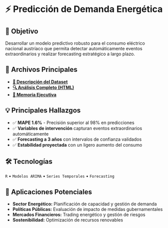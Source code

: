 # ⚡ Predicción de Demanda Energética

## 🎯 Objetivo
Desarrollar un modelo predictivo robusto para el consumo eléctrico nacional austríaco que permita detectar automáticamente eventos extraordinarios y realizar forecasting estratégico a largo plazo.

## 📂 Archivos Principales
- **[💾 Descripción del Dataset](./data/README.md)**
- **[🔍 Análisis Completo (HTML)](./code/analisis_series_temporales.html)**
- **[💼 Memoria Ejecutiva](./output/memoria_ejecutiva.md)**

## 💡 Principales Hallazgos
- ✅ **MAPE 1.6%** - Precisión superior al 98% en predicciones
- ✅ **Variables de intervención** capturan eventos extraordinarios automáticamente
- ✅ **Forecasting a 3 años** con intervalos de confianza validados
- ✅ **Estabilidad proyectada** con un ligero aumento del consumo

## 🛠️ Tecnologías
`R` • `Modelos ARIMA` • `Series Temporales` • `Forecasting`

## 🔗 Aplicaciones Potenciales
- **Sector Energético:** Planificación de capacidad y gestión de demanda
- **Políticas Públicas:** Evaluación de impacto de medidas gubernamentales  
- **Mercados Financieros:** Trading energético y gestión de riesgos
- **Sostenibilidad:** Optimización de recursos renovables
